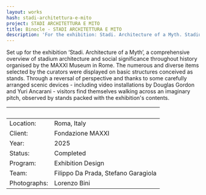 ```yaml
---
layout: works
hash: stadi-architettura-e-mito
project: STADI ARCHITETTURA E MITO
title: Binocle - STADI ARCHITETTURA E MITO
description: 'For the exhibition: Stadi. Architecture of a Myth. Stadium architecture and social significance throughout history. Organised by the MAXXI Museum in Rome.'
---
```


Set up for the exhibition ‘Stadi. Architecture of a Myth’, a comprehensive overview of stadium architecture and social significance throughout history organised by the MAXXI Museum in Rome. The numerous and diverse items selected by the curators were displayed on basic structures conceived as stands. Through a reversal of perspective and thanks to some carefully arranged scenic devices - including video installations by Douglas Gordon and Yuri Ancarani - visitors find themselves walking across an imaginary pitch, observed by stands packed with the exhibition's contents.

|&nbsp;|&nbsp;|
|:---------------|:--------------------------------|
|Location:|Roma, Italy|
|Client:|Fondazione MAXXI|
|Year:|2025|
|Status:|Completed|
|Program:|Exhibition Design|
|Team:|Filippo Da Prada, Stefano Garagiola|
|Photographs:|Lorenzo Bini|
